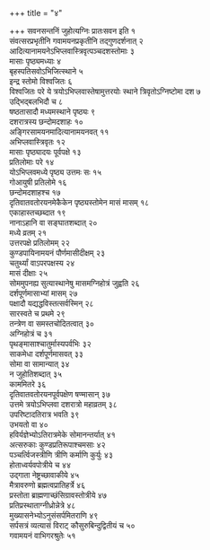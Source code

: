 +++
title = "४"

+++
सवनसन्तनिं जुहोत्यग्निः प्रातःसवन इति १  
संवत्सरप्रभृतीनि गवामयनप्रकृतीनि तद्गुणदर्शनात् २  
आदित्यानामयनेऽभिप्लवास्त्रिवृत्पञ्चदशस्तोमाः ३  
मासाः पृष्ठ्यमध्याः ४  
बृहस्पतिसवोऽभिजित्स्थाने ५  
इन्द्र स्तोमो विश्वजितः ६  
विश्वजितः परे ये त्रयोऽभिप्लवास्तेषामुत्तरयोः स्थाने त्रिवृतोऽग्निष्टोमा दश ७  
उद्भिद्बलभिदौ च ८  
 षष्ठतासादौ मध्यमस्थाने पृष्ठ्यः ९  
दशरात्रस्य छन्दोमदशाहः १०  
अङ्गिरसामयनमादित्यानामयनवत् ११  
अभिप्लवास्त्रिवृतः १२  
मासाः पृष्ठ्यादयः पूर्वपक्षे १३  
प्रतिलोमाः परे १४  
योऽभिप्लवमध्ये पृष्ठ्य उत्तमः सः १५  
गोआयुषी प्रतिलोमे १६  
छन्दोमदशाहश्च १७  
दृतिवातवतोरयनमेकैकेन पृष्ठ्यस्तोमेन मासं मासम् १८  
एकाहास्तच्छब्दात १९  
नानाऽहानि वा सङ्घातशब्दात् २०  
मध्ये व्रतम् २१  
उत्तरपक्षे प्रतिलोमम् २२  
कुण्डपायिनामयनं पौर्णमासीदीक्षम् २३  
चतुर्थ्यां वाऽपरपक्षस्य २४  
मासं दीक्षाः २५  
सोममुपनह्य सुत्यास्थानेषु मासमग्निहोत्रं जुह्वति २६  
दर्शपूर्णमासाभ्यां मासम् २७  
पक्षादौ यद्यद्धविस्तत्सर्वस्मिन् २८  
सारस्वते च प्रथमे २९  
तन्त्रेण वा समस्तचोदितत्वात् ३०  
अग्निहोत्रं च ३१  
पृथङ्मासाश्चातुर्मास्यपर्वभिः ३२  
साकमेधा दर्शपूर्णमासवत् ३३  
सोमा वा सामान्यात् ३४  
न जुहोतिशब्दात् ३५  
काममितरे ३६  
दृतिवातवतोरयनपूर्वपक्षेण षण्मासान् ३७  
उत्तमे त्रयोऽभिप्लवा दशरात्रो महाव्रतम् ३८  
उपरिष्टादतिरात्र भवति ३९  
उभयतो वा ४०  
हविर्यज्ञेभ्योऽतिरात्रमेके सोमानन्तर्यात् ४१  
अत्सरुकाः कुण्डप्रतिरूपाश्चमसाः ४२  
पञ्चर्त्विजस्त्रीणि त्रीणि कर्माणि कुर्युः ४३  
होताध्वर्यवपोत्रीये च ४४  
उद्गाता नेष्ट्रच्छावाकीये ४५  
मैत्रावरुणो ब्रह्मत्वप्रातिहर्त्रे ४६  
प्रस्तोता ब्राह्मणाच्छंसिग्रावस्तोत्रीये ४७  
प्रतिप्रस्थाताग्नीध्रोन्नेत्रे ४८  
मुख्यासनेभ्योऽनुसंसर्पमितराणि ४९  
सर्पसत्रं व्यत्यासं विराट् कौसुरुबिन्दुद्वितीयं च ५०  
गवामयनं वाभिगरश्रुतेः ५१  
